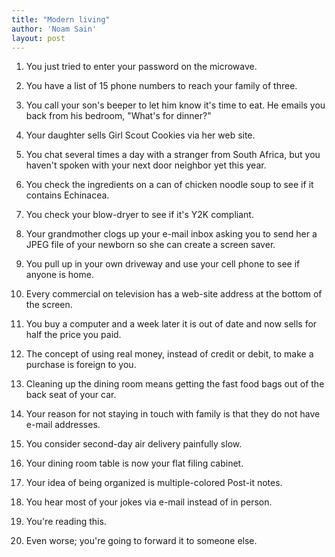 ```yaml
---
title: "Modern living"
author: 'Noam Sain'
layout: post
---
```


1. You just tried to enter your password on the microwave.

2. You have a list of 15 phone numbers to reach your family of three.

3. You call your son's beeper to let him know it's time to eat. He emails you back from his bedroom, "What's for dinner?"

4. Your daughter sells Girl Scout Cookies via her web site.

5. You chat several times a day with a stranger from South Africa, but you haven't spoken with your next door neighbor yet this year.

6. You check the ingredients on a can of chicken noodle soup to see if it contains Echinacea.

7. You check your blow-dryer to see if it's Y2K compliant.

8. Your grandmother clogs up your e-mail inbox asking you to send her a JPEG file of your newborn so she can create a screen saver.

9. You pull up in your own driveway and use your cell phone to see if anyone is home.

10. Every commercial on television has a web-site address at the bottom of the screen.

11. You buy a computer and a week later it is out of date and now sells for half the price you paid.

12. The concept of using real money, instead of credit or debit, to make a purchase is foreign to you.

13. Cleaning up the dining room means getting the fast food bags out of the back seat of your car.

14. Your reason for not staying in touch with family is that they do not have e-mail addresses.

15. You consider second-day air delivery painfully slow.

16. Your dining room table is now your flat filing cabinet.

17. Your idea of being organized is multiple-colored Post-it notes.

18. You hear most of your jokes via e-mail instead of in person.

19. You're reading this.

20. Even worse; you're going to forward it to someone else.

